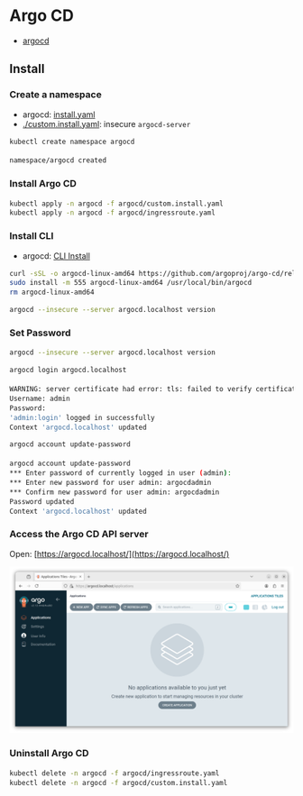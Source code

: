 # Argo CD

- [argocd](https://argo-cd.readthedocs.io/en/stable/)

## Install

### Create a namespace

- argocd: [install.yaml](https://raw.githubusercontent.com/argoproj/argo-cd/stable/manifests/install.yaml)
- [./custom.install.yaml](argocd/custom.install.yaml): insecure `argocd-server`

```bash
kubectl create namespace argocd

namespace/argocd created
```

### Install Argo CD

```bash
kubectl apply -n argocd -f argocd/custom.install.yaml
kubectl apply -n argocd -f argocd/ingressroute.yaml
```

### Install CLI

- argocd: [CLI Install](https://argo-cd.readthedocs.io/en/stable/cli_installation/)

```bash
curl -sSL -o argocd-linux-amd64 https://github.com/argoproj/argo-cd/releases/latest/download/argocd-linux-amd64
sudo install -m 555 argocd-linux-amd64 /usr/local/bin/argocd
rm argocd-linux-amd64
```

```bash
argocd --insecure --server argocd.localhost version
```

### Set Password

```bash
argocd --insecure --server argocd.localhost version
```

```bash
argocd login argocd.localhost

WARNING: server certificate had error: tls: failed to verify certificate: x509: certificate is valid for 8ba895139388b2114840eecf0244e4d9.71c94757b52b67b840cb71f51d4b2ff5.traefik.default, not argocd.localhost. Proceed insecurely (y/n)? y
Username: admin
Password:
'admin:login' logged in successfully
Context 'argocd.localhost' updated
```

```bash
argocd account update-password

argocd account update-password
*** Enter password of currently logged in user (admin):
*** Enter new password for user admin: argocdadmin
*** Confirm new password for user admin: argocdadmin
Password updated
Context 'argocd.localhost' updated
```

### Access the Argo CD API server

Open: [https://argocd.localhost/](https://argocd.localhost/)

![argocd](/images/argocd.png)

### Uninstall Argo CD

```bash
kubectl delete -n argocd -f argocd/ingressroute.yaml
kubectl delete -n argocd -f argocd/custom.install.yaml
```

